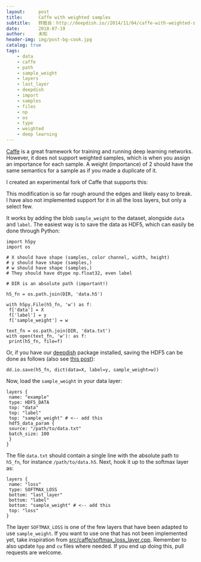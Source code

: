 ```yaml
---
layout:     post
title:      Caffe with weighted samples
subtitle:   转载自：http://deepdish.io//2014/11/04/caffe-with-weighted-samples/
date:       2018-07-19
author:     未知
header-img: img/post-bg-cook.jpg
catalog: true
tags:
    - data
    - caffe
    - path
    - sample_weight
    - layers
    - last_layer
    - deepdish
    - import
    - samples
    - files
    - np
    - os
    - type
    - weighted
    - deep learning
---
```


[Caffe](http://caffe.berkeleyvision.org/) is a great framework for training and
running deep learning networks. However, it does not support weighted samples,
which is when you assign an importance for each sample. A weight (importance)
of 2 should have the same semantics for a sample as if you made a duplicate of
it.

I created an experimental fork of Caffe that supports this:

This modification is so far rough around the edges and likely easy to break. I
have also not implemented support for it in all the loss layers, but only a
select few.

It works by adding the blob `sample_weight` to the dataset, alongside `data`
and `label`. The easiest way is to save the data as HDF5, which can easily be
done through Python:

```
import h5py
import os

# X should have shape (samples, color channel, width, height)
# y should have shape (samples,)
# w should have shape (samples,)
# They should have dtype np.float32, even label

# DIR is an absolute path (important!)

h5_fn = os.path.join(DIR, 'data.h5')

with h5py.File(h5_fn, 'w') as f:
 f['data'] = X
 f['label'] = y
 f['sample_weight'] = w

text_fn = os.path.join(DIR, 'data.txt')
with open(text_fn, 'w'): as f:
 print(h5_fn, file=f)

```

Or, if you have our [deepdish](https://github.com/uchicago-cs/deepdish) package
installed, saving the HDF5 can be done as follows (also see [this post](http://deepdish.io/2014/11/11/python-dictionary-to-hdf5)):

```
dd.io.save(h5_fn, dict(data=X, label=y, sample_weight=w))

```

Now, load the `sample_weight` in your data layer:

```
layers {
 name: "example"
 type: HDF5_DATA
 top: "data"
 top: "label"
 top: "sample_weight" # <-- add this
 hdf5_data_param {
 source: "/path/to/data.txt"
 batch_size: 100
 }
}

```

The file `data.txt` should contain a single line with the absolute path to
`h5_fn`, for instance `/path/to/data.h5`. Next, hook it up to the softmax layer
as:

```
layers {
 name: "loss"
 type: SOFTMAX_LOSS
 bottom: "last_layer"
 bottom: "label"
 bottom: "sample_weight" # <-- add this
 top: "loss"
}

```

The layer `SOFTMAX_LOSS` is one of the few layers that have been
adapted to use `sample_weight`. If you want to use one that has not been
implemented yet, take inspiration from
[src/caffe/softmax_loss_layer.cpp](https://github.com/gustavla/caffe-weighted-samples/blob/master/src/caffe/layers/softmax_loss_layer.cpp).
Remember to also update `hpp` and `cu` files where needed. If you end up doing this, pull requests are welcome.
